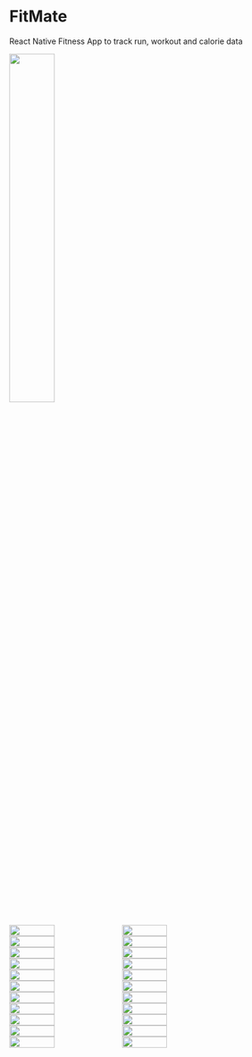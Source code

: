 # FitMate
React Native Fitness App to track run, workout and calorie data

<img src="./media/splash.png" width="40%">

<div style="display: flex; flex-direction: row;">
    <img src="./media/login.png" width="40%">
    <img src="./media/signup.png" width="40%">
</div>

<div style="display: flex; flex-direction: row;">
    <img src="./media/1a.png" width="40%">
    <img src="./media/1b.png" width="40%">
</div>

<div style="display: flex; flex-direction: row;">
    <img src="./media/2a.png" width="40%">
    <img src="./media/2b.png" width="40%">
</div>

<div style="display: flex; flex-direction: row;">
    <img src="./media/3a.png" width="40%">
    <img src="./media/3b.png" width="40%">
</div>

<div style="display: flex; flex-direction: row;">
    <img src="./media/4a.png" width="40%">
    <img src="./media/4b.png" width="40%">
</div>

<div style="display: flex; flex-direction: row;">
    <img src="./media/5a.png" width="40%">
    <img src="./media/5b.png" width="40%">
</div>

<div style="display: flex; flex-direction: row;">
    <img src="./media/10a.png" width="40%">
    <img src="./media/10b.png" width="40%">
</div>

<div style="display: flex; flex-direction: row;">
    <img src="./media/6a.png" width="40%">
    <img src="./media/6b.png" width="40%">
</div>

<div style="display: flex; flex-direction: row;">
    <img src="./media/7a.png" width="40%">
    <img src="./media/7b.png" width="40%">
</div>

<div style="display: flex; flex-direction: row;">
    <img src="./media/8a.png" width="40%">
    <img src="./media/8b.png" width="40%">
</div>

<div style="display: flex; flex-direction: row;">
    <img src="./media/9a.png" width="40%">
    <img src="./media/9b.png" width="40%">
</div>
